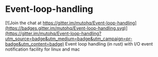# Event-loop-handling

[![Join the chat at https://gitter.im/mutohq/Event-loop-handling](https://badges.gitter.im/mutohq/Event-loop-handling.svg)](https://gitter.im/mutohq/Event-loop-handling?utm_source=badge&utm_medium=badge&utm_campaign=pr-badge&utm_content=badge)
 Event loop handling (in rust) with  I/O event notification facility for linux and mac

